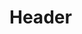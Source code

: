 <!-- TITLE: Energize Demon -->
<!-- SUBTITLE: Intensifies the power of your undead servant, increasing their strength, armor class, and attack speed. -->

# Header